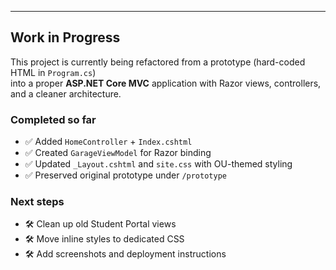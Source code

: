 ---

## Work in Progress

This project is currently being refactored from a prototype (hard-coded HTML in `Program.cs`)  
into a proper **ASP.NET Core MVC** application with Razor views, controllers, and a cleaner architecture.

### Completed so far
- ✅ Added `HomeController` + `Index.cshtml`
- ✅ Created `GarageViewModel` for Razor binding
- ✅ Updated `_Layout.cshtml` and `site.css` with OU-themed styling
- ✅ Preserved original prototype under `/prototype`

### Next steps
- 🛠️ Clean up old Student Portal views
- 🛠️ Move inline styles to dedicated CSS
- 🛠️ Add screenshots and deployment instructions
